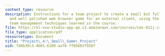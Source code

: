 ```yaml
---
content_type: resource
description: Instructions for a team project to create a small but fully functional
  and well polished web browser game for an external client, using the project and
  team management techniques learned in the course.
file: https://ol-ocw-studio-app-qa.s3.amazonaws.com/courses/cms-611j-creating-video-games-fall-2014/fd6b39c34b016100aa78ff05663f936f_MITCMS_611JF14_project4.pdf
file_type: application/pdf
resourcetype: Document
title: "Project\_4:\_Small\_Game\_Project"
uid: fd6b39c3-4b01-6100-aa78-ff05663f936f
---
```


